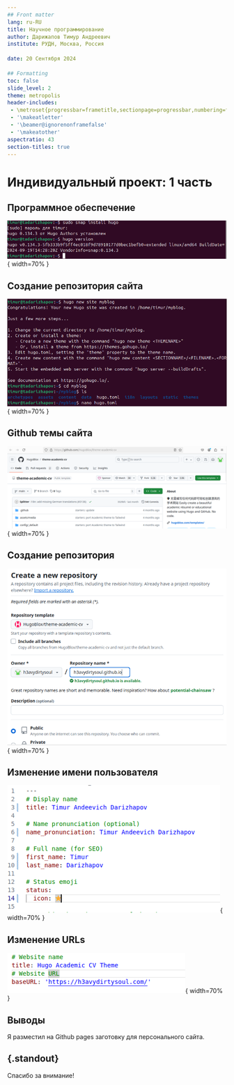 ```yaml
---
## Front matter
lang: ru-RU
title: Научное программирование
author: Дарижапов Тимур Андреевич
institute: РУДН, Москва, Россия

date: 20 Сентября 2024

## Formatting
toc: false
slide_level: 2
theme: metropolis
header-includes: 
 - \metroset{progressbar=frametitle,sectionpage=progressbar,numbering=fraction}
 - '\makeatletter'
 - '\beamer@ignorenonframefalse'
 - '\makeatother'
aspectratio: 43
section-titles: true
---
```


# Индивидуальный проект: 1 часть

## Программное обеспечение

![Установка Hugo](image/1.PNG){ width=70% }

## Создание репозитория сайта

![Репозитории](image/2.PNG){ width=70% }

## Github темы сайта

![Репозиторий темы](image/4.PNG){ width=70% }

## Создание репозитория

![Создание репозитория](image/5.PNG){ width=70% }

## Изменение имени пользователя

![Изменение имени](image/6.PNG){ width=70% }

## Изменение URLs

![Изменение URLs](image/7.PNG){ width=70% }

## Выводы

Я разместил на Github pages заготовку для персонального сайта.

## {.standout}

Спасибо за внимание!
